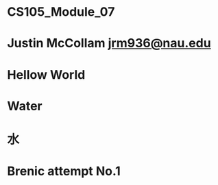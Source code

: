 # CS105_Module_07
# Justin McCollam jrm936@nau.edu

# Hellow World
# Water
# 水

# Brenic attempt No.1

